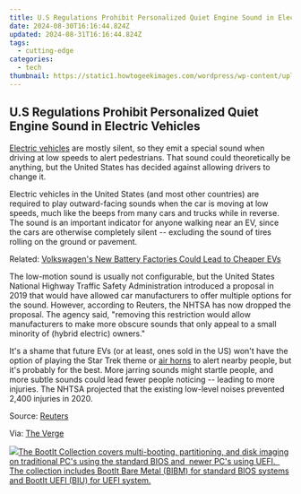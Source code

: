 ```yaml
---
title: U.S Regulations Prohibit Personalized Quiet Engine Sound in Electric Vehicles
date: 2024-08-30T16:16:44.824Z
updated: 2024-08-31T16:16:44.824Z
tags:
  - cutting-edge
categories:
  - tech
thumbnail: https://static1.howtogeekimages.com/wordpress/wp-content/uploads/2022/06/Chevy-Blazer.jpg
---
```


## U.S Regulations Prohibit Personalized Quiet Engine Sound in Electric Vehicles

[Electric vehicles](https://activate-lock.techidaily.com/a-comprehensive-guide-to-icloud-unlock-from-apple-iphone-11-pro-online-by-drfone-ios/) are mostly silent, so they emit a special sound when driving at low speeds to alert pedestrians. That sound could theoretically be anything, but the United States has decided against allowing drivers to change it.

 Electric vehicles in the United States (and most other countries) are required to play outward-facing sounds when the car is moving at low speeds, much like the beeps from many cars and trucks while in reverse. The sound is an important indicator for anyone walking near an EV, since the cars are otherwise completely silent -- excluding the sound of tires rolling on the ground or pavement.

Related: [Volkswagen's New Battery Factories Could Lead to Cheaper EVs](https://howto.techidaily.com/fixes-for-apps-keep-crashing-on-poco-f5-5g-drfone-by-drfone-fix-android-problems-fix-android-problems/) 

 The low-motion sound is usually not configurable, but the United States National Highway Traffic Safety Administration introduced a proposal in 2019 that would have allowed car manufacturers to offer multiple options for the sound. However, according to Reuters, the NHTSA has now dropped the proposal. The agency said, "removing this restriction would allow manufacturers to make more obscure sounds that only appeal to a small minority of (hybrid electric) owners."

 It's a shame that future EVs (or at least, ones sold in the US) won't have the option of playing the Star Trek theme or [air horns](https://www.anrdoezrs.net/links/3607085/type/dlg/sid/UUhtgUeUpU205254/https://www.youtube.com/watch?v=-xMfCP2n%5FUI) to alert nearby people, but it's probably for the best. More jarring sounds might startle people, and more subtle sounds could lead fewer people noticing -- leading to more injuries. The NHTSA projected that the existing low-level noises prevented 2,400 injuries in 2020.

 Source: [Reuters](https://www.reuters.com/business/autos-transportation/us-auto-agency-will-not-allow-ev-owners-pick-alert-sounds-2022-07-12/) 

 Via: [The Verge](https://www.theverge.com/2022/7/13/23206903/ev-low-speed-noise-rule-scrapped-nhtsa)

<ins class="adsbygoogle"
     style="display:block"
     data-ad-format="autorelaxed"
     data-ad-client="ca-pub-7571918770474297"
     data-ad-slot="1223367746"></ins>



<ins class="adsbygoogle"
     style="display:block"
     data-ad-client="ca-pub-7571918770474297"
     data-ad-slot="8358498916"
     data-ad-format="auto"
     data-full-width-responsive="true"></ins>



<!-- affiliate ads begin -->
<a href="https://secure.2checkout.com/order/checkout.php?PRODS=45152810&QTY=1&AFFILIATE=108875&CART=1"> <img src="https://secure.avangate.com/images/merchant/842ca578342915ccb8ae069595ba7233/products/copy_bootit-ss1_178x139.jpg" border="0">The BootIt Collection covers multi-booting, partitioning, and disk imaging on traditional PC's using the standard BIOS and  newer PC's using UEFI.   The collection includes BootIt Bare Metal (BIBM) for standard BIOS systems and BootIt UEFI (BIU) for UEFI system. 
</a>
<!-- affiliate ads end -->